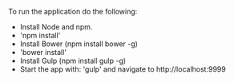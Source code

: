 To run the application do the following:
 * Install Node and npm.
 * 'npm install'
 * Install Bower (npm install bower -g)
 * 'bower install'
 * Install Gulp (npm install gulp -g)
 * Start the app with: 'gulp' and navigate to http://localhost:9999
